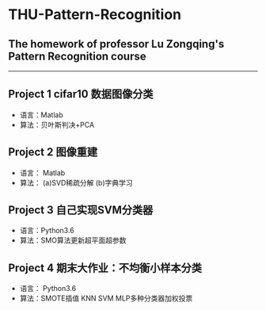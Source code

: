 # THU-Pattern-Recognition
## The homework of professor Lu Zongqing's Pattern Recognition course
---
## **Project 1 cifar10 数据图像分类**
+ 语言：Matlab
+ 算法：贝叶斯判决+PCA

## **Project 2 图像重建**
+ 语言： Matlab
+ 算法： (a)SVD稀疏分解 (b)字典学习
  
## **Project 3 自己实现SVM分类器**
+ 语言：Python3.6
+ 算法：SMO算法更新超平面超参数
  
## **Project 4 期末大作业：不均衡小样本分类**
+ 语言： Python3.6
+ 算法：SMOTE插值 KNN SVM MLP多种分类器加权投票
